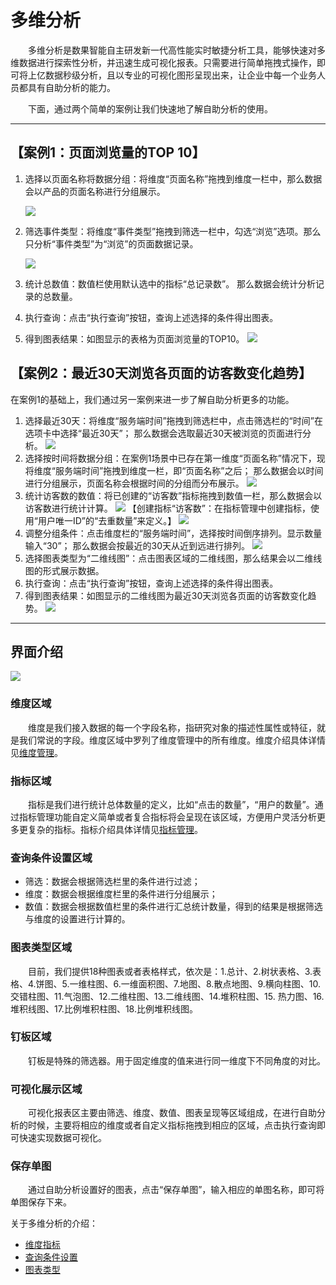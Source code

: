 # 多维分析

&emsp;&emsp;多维分析是数果智能自主研发新一代高性能实时敏捷分析工具，能够快速对多维数据进行探索性分析，并迅速生成可视化报表。只需要进行简单拖拽式操作，即可将上亿数据秒级分析，且以专业的可视化图形呈现出来，让企业中每一个业务人员都具有自助分析的能力。

&emsp;&emsp;下面，通过两个简单的案例让我们快速地了解自助分析的使用。

***

## 【案例1：页面浏览量的TOP 10】<div id="case1"></div>

1. 选择以页面名称将数据分组：将维度“页面名称”拖拽到维度一栏中，那么数据会以产品的页面名称进行分组展示。

    ![](/assets/data-analysis/case1-1.gif)
2. 筛选事件类型：将维度“事件类型”拖拽到筛选一栏中，勾选“浏览”选项。那么只分析“事件类型”为“浏览”的页面数据记录。

    ![](/assets/data-analysis/case1-2.gif)
3. 统计总数值：数值栏使用默认选中的指标“总记录数”。
那么数据会统计分析记录的总数量。
4. 执行查询：点击“执行查询”按钮，查询上述选择的条件得出图表。
5. 得到图表结果：如图显示的表格为页面浏览量的TOP10。
 ![](/assets/data-analysis/case1-3.png)


## 【案例2：最近30天浏览各页面的访客数变化趋势】<div id="case2"></div>
在案例1的基础上，我们通过另一案例来进一步了解自助分析更多的功能。

1. 选择最近30天：将维度“服务端时间”拖拽到筛选栏中，点击筛选栏的“时间”在选项卡中选择“最近30天”；
那么数据会选取最近30天被浏览的页面进行分析。
 ![](/assets/data-analysis/case2-1.gif)
2. 选择按时间将数据分组：在案例1场景中已存在第一维度“页面名称”情况下，现将维度“服务端时间”拖拽到维度一栏，即“页面名称”之后；
那么数据会以时间进行分组展示，页面名称会根据时间的分组而分布展示。
 ![](/assets/data-analysis/case2-2.gif)
3. 统计访客数的数值：将已创建的“访客数”指标拖拽到数值一栏，那么数据会以访客数进行统计计算。
 ![](/assets/data-analysis/case2-3.gif)
【创建指标“访客数”：在指标管理中创建指标，使用“用户唯一ID”的“去重数量”来定义。】
![](/assets/data-analysis/case2-4.png)
4. 调整分组条件：点击维度栏的“服务端时间”，选择按时间倒序排列。显示数量输入“30”；
那么数据会按最近的30天从近到远进行排列。
 ![](/assets/data-analysis/case2-5.gif) 
5. 选择图表类型为“二维线图”：点击图表区域的二维线图，那么结果会以二维线图的形式展示数据。
6. 执行查询：点击“执行查询”按钮，查询上述选择的条件得出图表。
7. 得到图表结果：如图显示的二维线图为最近30天浏览各页面的访客数变化趋势。
 ![](/assets/data-analysis/case2-6.gif)


***

## 界面介绍<div id="intro"></div>
 
  ![](/assets/data-analysis/intro.png)
### 维度区域
&emsp;&emsp;维度是我们接入数据的每一个字段名称，指研究对象的描述性属性或特征，就是我们常说的字段。维度区域中罗列了维度管理中的所有维度。维度介绍具体详情见[维度管理](/dimension-management.md)。
### 指标区域
&emsp;&emsp;指标是我们进行统计总体数量的定义，比如“点击的数量”，“用户的数量”。通过指标管理功能⾃定义简单或者复合指标将会呈现在该区域，⽅便⽤户灵活分析更多更复杂的指标。指标介绍具体详情见[指标管理](/indicator-management.md)。
### 查询条件设置区域
* 筛选：数据会根据筛选栏里的条件进行过滤；
* 维度：数据会根据维度栏里的条件进行分组展示；
* 数值：数据会根据数值栏里的条件进行汇总统计数量，得到的结果是根据筛选与维度的设置进行计算的。 
### 图表类型区域
&emsp;&emsp;目前，我们提供18种图表或者表格样式，依次是：1.总计、2.树状表格、3.表格、4.饼图、5.一维柱图、6.一维面积图、7.地图、8.散点地图、9.横向柱图、10.交错柱图、11.气泡图、12.二维柱图、13.二维线图、14.堆积柱图、15. 热力图、16.堆积线图、17.比例堆积柱图、18.比例堆积线图。
### 钉板区域
&emsp;&emsp;钉板是特殊的筛选器。用于固定维度的值来进⾏同⼀维度下不同⻆度的对⽐。
### 可视化展示区域
&emsp;&emsp;可视化报表区主要由筛选、维度、数值、图表呈现等区域组成，在进行自助分析的时候，主要将相应的维度或者自定义指标拖拽到相应的区域，点击执行查询即可快速实现数据可视化。
### 保存单图
&emsp;&emsp;通过自助分析设置好的图表，点击“保存单图”，输入相应的单图名称，即可将单图保存下来。

关于多维分析的介绍：
* [维度指标](dimen-quota.md)
* [查询条件设置](query-condition.md)
* [图表类型](chart-intro.md)
